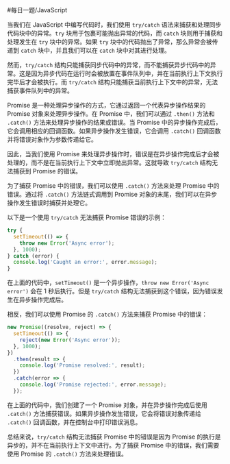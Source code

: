 #每日一题/JavaScript 

当我们在 JavaScript 中编写代码时，我们使用 `try/catch` 语法来捕获和处理同步代码块中的异常。`try` 块用于包裹可能抛出异常的代码，而 `catch` 块则用于捕获和处理发生在 `try` 块中的异常。如果 `try` 块中的代码抛出了异常，那么异常会被传递到 `catch` 块中，并且我们可以在 `catch` 块中对其进行处理。

然而，`try/catch` 结构只能捕获同步代码中的异常，而不能捕获异步代码中的异常。这是因为异步代码在运行时会被放置在事件队列中，并在当前执行上下文执行完毕后才会被执行。而 `try/catch` 结构只能捕获当前执行上下文中的异常，无法捕获事件队列中的异常。

Promise 是一种处理异步操作的方式，它通过返回一个代表异步操作结果的 Promise 对象来处理异步操作。在 Promise 中，我们可以通过 `.then()` 方法和 `.catch()` 方法来处理异步操作的结果或错误。当 Promise 中的异步操作完成后，它会调用相应的回调函数。如果异步操作发生错误，它会调用 `.catch()` 回调函数并将错误对象作为参数传递给它。

因此，当我们使用 Promise 来处理异步操作时，错误是在异步操作完成后才会被处理的，而不是在当前执行上下文中立即抛出异常。这就导致 `try/catch` 结构无法捕获到 Promise 的错误。

为了捕获 Promise 中的错误，我们可以使用 `.catch()` 方法来处理 Promise 中的错误。通过将 `.catch()` 方法链式调用到 Promise 对象的末尾，我们可以在异步操作发生错误时捕获并处理它。

以下是一个使用 `try/catch` 无法捕获 Promise 错误的示例：

```javascript
try {
  setTimeout(() => {
    throw new Error('Async error');
  }, 1000);
} catch (error) {
  console.log('Caught an error:', error.message);
}
```

在上面的代码中，`setTimeout()` 是一个异步操作，`throw new Error('Async error')` 会在 1 秒后执行。但是 `try/catch` 结构无法捕获到这个错误，因为错误发生在异步操作完成后。

相反，我们可以使用 Promise 的 `.catch()` 方法来捕获 Promise 中的错误：

```javascript
new Promise((resolve, reject) => {
  setTimeout(() => {
    reject(new Error('Async error'));
  }, 1000);
})
  .then(result => {
    console.log('Promise resolved:', result);
  })
  .catch(error => {
    console.log('Promise rejected:', error.message);
  });
```

在上面的代码中，我们创建了一个 Promise 对象，并在异步操作完成后使用 `.catch()` 方法捕获错误。如果异步操作发生错误，它会将错误对象传递给 `.catch()` 回调函数，并在控制台中打印错误消息。

总结来说，`try/catch` 结构无法捕获 Promise 中的错误是因为 Promise 的执行是异步的，并不在当前执行上下文中进行。为了捕获 Promise 中的错误，我们需要使用 Promise 的 `.catch()` 方法来处理错误。